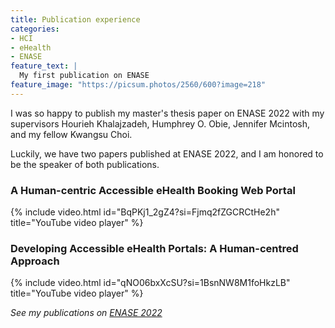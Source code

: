 ```yaml
---
title: Publication experience
categories:
- HCI
- eHealth
- ENASE
feature_text: |
  My first publication on ENASE
feature_image: "https://picsum.photos/2560/600?image=218"
---
```


I was so happy to publish my master's thesis paper on ENASE 2022 with my supervisors Hourieh Khalajzadeh, Humphrey O. Obie, Jennifer Mcintosh, and my fellow Kwangsu Choi.


<!-- more -->

Luckily, we have two papers published at ENASE 2022, and I am honored to be the speaker of both publications.

### A Human-centric Accessible eHealth Booking Web Portal
{% include video.html id="BqPKj1_2gZ4?si=Fjmq2fZGCRCtHe2h" title="YouTube video player" %}

<!-- more -->

### Developing Accessible eHealth Portals: A Human-centred Approach
{% include video.html id="qNO06bxXcSU?si=1BsnNW8M1foHkzLB" title="YouTube video player" %}



_See my publications on [ENASE 2022]([https://www.insticc.org/node/TechnicalProgram/enase/2022/personDetails/c7e1ad12-ab70-4059-8b7b-a77e3ffdbf07])_
